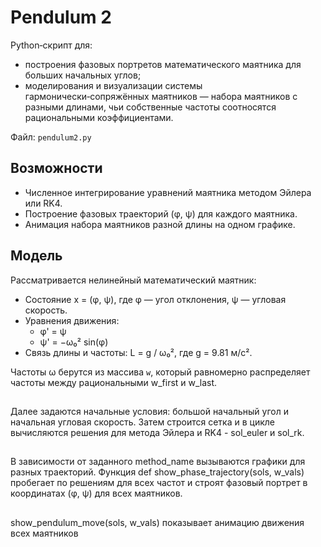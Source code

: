 ﻿# Pendulum 2

Python‑скрипт для:
- построения фазовых портретов математического маятника для больших начальных углов;
- моделирования и визуализации системы гармонически‑сопряжённых маятников — набора маятников с разными длинами, чьи собственные частоты соотносятся рациональными коэффициентами.

Файл: `pendulum2.py`

## Возможности
- Численное интегрирование уравнений маятника методом Эйлера или  RK4.
- Построение фазовых траекторий (φ, ψ) для каждого маятника.
- Анимация набора маятников разной длины на одном графике.

## Модель
Рассматривается нелинейный математический маятник:
- Состояние x = (φ, ψ), где φ — угол отклонения, ψ — угловая скорость.
- Уравнения движения:
  - φ' = ψ
  - ψ' = −ω₀² sin(φ)
- Связь длины и частоты: L = g / ω₀², где g = 9.81 м/с².

Частоты ω берутся из массива `w`, который равномерно распределяет частоты между рациональными w_first и w_last. 
## 
Далее задаются начальные условия: большой начальный угол и начальная угловая скорость. Затем строится сетка и в цикле вычисляются решения для метода Эйлера и RK4 - sol_euler и sol_rk. 
##
В зависимости от заданного method_name вызываются графики для разных траекторий. Функция def show_phase_trajectory(sols, w_vals) пробегает по решениям для всех частот и строят фазовый портрет в координатах (φ, ψ) для всех маятников. 
##
show_pendulum_move(sols, w_vals) показывает анимацию движения всех маятников

